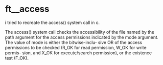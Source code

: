 # ft__access

i tried to recreate the access() system call in c.



The access() system call checks the accessibility of the file named by the path argument for the
access permissions indicated by the mode argument.  The value of mode is either the bitwise-inclu-
sive OR of the access permissions to be checked (R_OK for read permission, W_OK for write permis-
sion, and X_OK for execute/search permission), or the existence test (F_OK).
